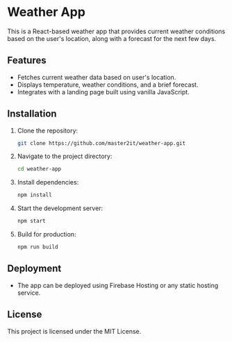 # Weather App

This is a React-based weather app that provides current weather conditions based on the user's location, along with a forecast for the next few days.

## Features

- Fetches current weather data based on user's location.
- Displays temperature, weather conditions, and a brief forecast.
- Integrates with a landing page built using vanilla JavaScript.

## Installation

1. Clone the repository:
   ```bash
   git clone https://github.com/master2it/weather-app.git
   ```

2. Navigate to the project directory:
   ```bash
   cd weather-app
   ```

3. Install dependencies:
   ```bash
   npm install
   ```

4. Start the development server:
   ```bash
   npm start
   ```

5. Build for production:
   ```bash
   npm run build
   ```

## Deployment

- The app can be deployed using Firebase Hosting or any static hosting service.

## License

This project is licensed under the MIT License.
